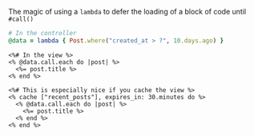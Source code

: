 The magic of using a `lambda` to defer the loading of a block of code until `#call()`

```ruby
# In the controller
@data = lambda { Post.where("created_at > ?", 10.days.ago) }
```

```erb
<%# In the view %>
<% @data.call.each do |post| %>
  <%= post.title %>
<% end %>

<%# This is especially nice if you cache the view %>
<% cache ["recent_posts"], expires_in: 30.minutes do %>
  <% @data.call.each do |post| %>
    <%= post.title %>
  <% end %>
<% end %>
```
